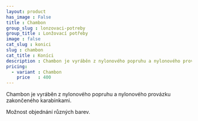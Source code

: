 ```yaml
---
layout: product
has_image : False
title : Chambon
group_slug : lonzovaci-potreby
group_title : Lonžovací potřeby
image : false
cat_slug : konici
slug : chambon
cat_title : Koníci
description : Chambon je vyráběn z nylonového popruhu a nylonového provázku zakončeného karabinkami.
pricing:
  - variant : Chambon
    price   : 400
---
```


Chambon je vyráběn z nylonového popruhu a nylonového provázku zakončeného karabinkami.

Možnost objednání různých barev.

